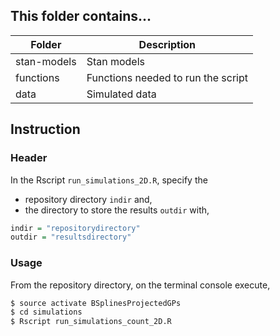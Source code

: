 ## This folder contains...
| Folder    | Description |
|-----------|------------------------------------------------------|
| stan-models   | Stan models |
| functions      | Functions needed to run the script   |
| data      | Simulated data   |


## Instruction 

### Header
In the Rscript ```run_simulations_2D.R```, specify the 
* repository directory ```indir``` and,
* the directory to store the results ```outdir``` 
with,
```R
indir = "repositorydirectory" 
outdir = "resultsdirectory"
```

### Usage
From the repository directory, on the terminal console execute, 
```bash
$ source activate BSplinesProjectedGPs
$ cd simulations
$ Rscript run_simulations_count_2D.R
``` 
